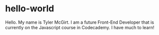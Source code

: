 # hello-world
<p>Hello. My name is Tyler McGirt. I am a future Front-End Developer that is currently on the Javascript course in Codecademy. I have much to learn!</p>
